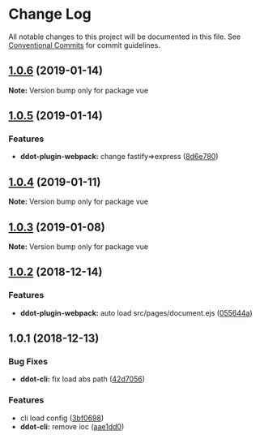 # Change Log

All notable changes to this project will be documented in this file.
See [Conventional Commits](https://conventionalcommits.org) for commit guidelines.

## [1.0.6](https://github.com/Jetsly/ddot/compare/vue@1.0.5...vue@1.0.6) (2019-01-14)

**Note:** Version bump only for package vue





## [1.0.5](https://github.com/Jetsly/ddot/compare/vue@1.0.4...vue@1.0.5) (2019-01-14)


### Features

* **ddot-plugin-webpack:** change fastify=>express ([8d6e780](https://github.com/Jetsly/ddot/commit/8d6e780))





## [1.0.4](https://github.com/Jetsly/ddot/compare/vue@1.0.3...vue@1.0.4) (2019-01-11)

**Note:** Version bump only for package vue





## [1.0.3](https://github.com/Jetsly/ddot/compare/vue@1.0.2...vue@1.0.3) (2019-01-08)

**Note:** Version bump only for package vue





## [1.0.2](https://github.com/Jetsly/ddot/compare/vue@1.0.1...vue@1.0.2) (2018-12-14)


### Features

* **ddot-plugin-webpack:** auto load src/pages/document.ejs ([055644a](https://github.com/Jetsly/ddot/commit/055644a))





## 1.0.1 (2018-12-13)


### Bug Fixes

* **ddot-cli:** fix load abs path ([42d7056](https://github.com/Jetsly/ddot/commit/42d7056))


### Features

* cli load config ([3bf0698](https://github.com/Jetsly/ddot/commit/3bf0698))
* **ddot-cli:** remove ioc ([aae1dd0](https://github.com/Jetsly/ddot/commit/aae1dd0))
